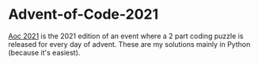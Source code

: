 # Advent-of-Code-2021
[Aoc 2021](https://adventofcode.com/2021) is the 2021 edition of an event where a 2 part coding puzzle is released for every day of advent. These are my solutions mainly in Python (because it's easiest).

